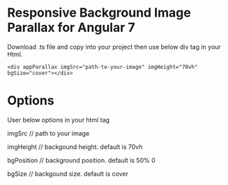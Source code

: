 # Responsive Background Image Parallax for Angular 7

Download .ts file and copy into your project then use below div tag in your Html.

`<div appParallax imgSrc="path-to-your-image" imgHeight="70vh" bgSize="cover"></div>`


# Options
User below options in your html tag

imgSrc // path to your image

imgHeight // backgound height. default is 70vh

bgPosition // background position. default is 50% 0

bgSize // backgound size. default is cover

